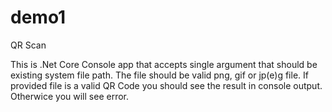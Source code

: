 # demo1
QR Scan 

This is .Net Core Console app that accepts single argument that should be existing system file path.
The file should be valid png, gif or jp(e)g file.
If provided file is a valid QR Code you should see the result in console output.
Otherwice you will see error.
